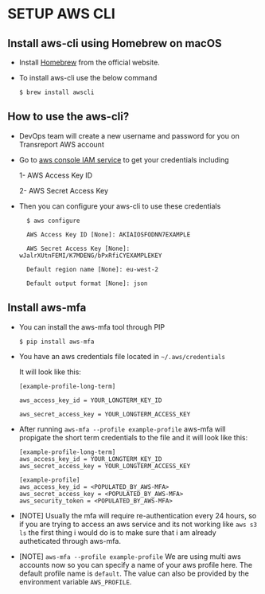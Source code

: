 # SETUP AWS CLI

## Install aws-cli using Homebrew on macOS

- Install [Homebrew](https://brew.sh) from the official website.

- To install aws-cli use the below command

    `$ brew install awscli`

## How to use the aws-cli?

- DevOps team will create a new username and password for you on Transreport AWS account

- Go to [aws console IAM service](https://console.aws.amazon.com/iam/home?#home) to get your credentials including

    1- AWS Access Key ID

    2- AWS Secret Access Key

- Then you can configure your aws-cli to use these credentials


        $ aws configure

        AWS Access Key ID [None]: AKIAIOSFODNN7EXAMPLE

        AWS Secret Access Key [None]: wJalrXUtnFEMI/K7MDENG/bPxRfiCYEXAMPLEKEY

        Default region name [None]: eu-west-2

        Default output format [None]: json
    

## Install aws-mfa

- You can install the aws-mfa tool through PIP

    `$ pip install aws-mfa`

- You have an aws credentials file located in `~/.aws/credentials`

    It will look like this:

    ```
    [example-profile-long-term]

    aws_access_key_id = YOUR_LONGTERM_KEY_ID

    aws_secret_access_key = YOUR_LONGTERM_ACCESS_KEY
    ```

- After running `aws-mfa --profile example-profile` aws-mfa will propigate the short term credentials to the file and it will look like this:

    ```
    [example-profile-long-term]
    aws_access_key_id = YOUR_LONGTERM_KEY_ID
    aws_secret_access_key = YOUR_LONGTERM_ACCESS_KEY

    [example-profile]
    aws_access_key_id = <POPULATED_BY_AWS-MFA>
    aws_secret_access_key = <POPULATED_BY_AWS-MFA>
    aws_security_token = <POPULATED_BY_AWS-MFA>
    ```

- [NOTE] Usually the mfa will require re-authentication every 24 hours, so if you are trying to access an aws service and its not working like `aws s3 ls` the first thing i would do is to make sure that i am already autheticated through aws-mfa.


- [NOTE] `aws-mfa --profile example-profile` We are using multi aws accounts now so you can specify a name of your aws profile here. The default profile name is `default`. The value can also be provided by the environment variable `AWS_PROFILE`.
